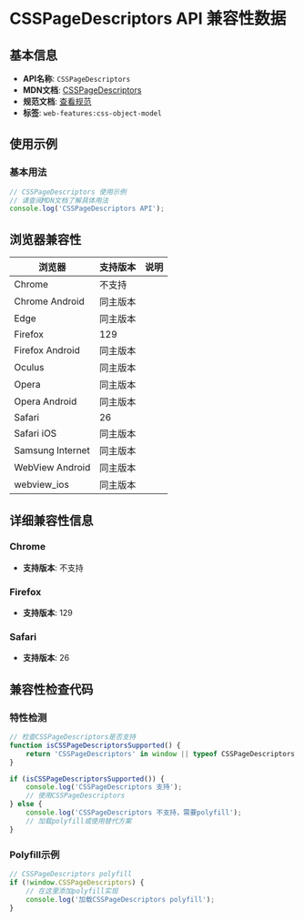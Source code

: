 # CSSPageDescriptors API 兼容性数据

## 基本信息

- **API名称**: `CSSPageDescriptors`
- **MDN文档**: [CSSPageDescriptors](https://developer.mozilla.org/docs/Web/API/CSSPageDescriptors)
- **规范文档**: [查看规范](https://drafts.csswg.org/cssom/#csspagedescriptors)
- **标签**: `web-features:css-object-model`

## 使用示例

### 基本用法

```javascript
// CSSPageDescriptors 使用示例
// 请查阅MDN文档了解具体用法
console.log('CSSPageDescriptors API');
```

## 浏览器兼容性

| 浏览器 | 支持版本 | 说明 |
|--------|----------|------|
| Chrome | 不支持 |  |
| Chrome Android | 同主版本 |  |
| Edge | 同主版本 |  |
| Firefox | 129 |  |
| Firefox Android | 同主版本 |  |
| Oculus | 同主版本 |  |
| Opera | 同主版本 |  |
| Opera Android | 同主版本 |  |
| Safari | 26 |  |
| Safari iOS | 同主版本 |  |
| Samsung Internet | 同主版本 |  |
| WebView Android | 同主版本 |  |
| webview_ios | 同主版本 |  |

## 详细兼容性信息

### Chrome

- **支持版本**: 不支持

### Firefox

- **支持版本**: 129

### Safari

- **支持版本**: 26

## 兼容性检查代码

### 特性检测

```javascript
// 检查CSSPageDescriptors是否支持
function isCSSPageDescriptorsSupported() {
    return 'CSSPageDescriptors' in window || typeof CSSPageDescriptors !== 'undefined';
}

if (isCSSPageDescriptorsSupported()) {
    console.log('CSSPageDescriptors 支持');
    // 使用CSSPageDescriptors
} else {
    console.log('CSSPageDescriptors 不支持，需要polyfill');
    // 加载polyfill或使用替代方案
}
```

### Polyfill示例

```javascript
// CSSPageDescriptors polyfill
if (!window.CSSPageDescriptors) {
    // 在这里添加polyfill实现
    console.log('加载CSSPageDescriptors polyfill');
}
```

